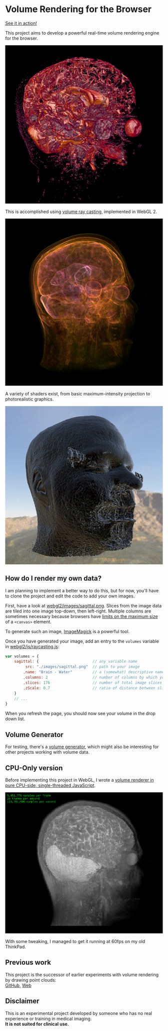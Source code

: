 # Volume Rendering for the Browser

[See it in action!](https://draemm.li/various/volumeRendering/webgl2/)

This project aims to develop a powerful real-time volume rendering engine for the browser.

![MRI rendered using a specular shader](doc/img/mri-water1.png)

This is accomplished using [volume ray casting](https://en.wikipedia.org/wiki/Volume_ray_casting), implemented in WebGL 2.

![MRI rendered using an edge-detect shader](doc/img/edges-water-orange.png)

A variety of shaders exist, from basic maximum-intensity projection to photorealistic graphics.

![Photorealistic rendering of a head](doc/img/mri-realistic.png)

## How do I render my own data?

I am planning to implement a better way to do this, but for now, you'll have to clone the project and edit the code to add your own images.

First, have a look at [webgl2/images/sagittal.png](webgl2/images/sagittal.png).
Slices from the image data are tiled into one image top-down, then left-right.
Multiple columns are sometimes necessary because browsers have [limits on the maximum size](https://stackoverflow.com/questions/6081483/maximum-size-of-a-canvas-element) of a `<canvas>` element.

To generate such an image, [ImageMagick](https://www.imagemagick.org/Usage/montage/) is a powerful tool.

Once you have generated your image, add an entry to the `volumes` variable in [webgl2/js/raycasting.js](webgl2/js/raycasting.js):

```javascript
var volumes = {
    sagittal: {                        // any variable name
         src: "./images/sagittal.png"  // path to your image
        ,name: "Brain - Water"         // a (somewhat) descriptive name
        ,columns: 2                    // number of columns by which your tiles are arranged
        ,slices: 176                   // number of total image slices
        ,zScale: 0.7                   // ratio of distance between slices to distance between pixels
    }
    // ...
}
```

When you refresh the page, you should now see your volume in the drop down list.

## Volume Generator

For testing, there's a [volume generator](https://draemm.li/various/volumeRendering/volumeGenerator/), which might also be interesting for other projects working with volume data.

## CPU-Only version

Before implementing this project in WebGL, I wrote a [volume renderer in pure CPU-side, single-threaded JavaScript](https://draemm.li/various/volumeRendering/cpu/).

![Volume rendering on the CPU](doc/cpu-3d.png)

With some tweaking, I managed to get it running at 60fps on my old ThinkPad.

## Previous work

This project is the successor of earlier experiments with volume rendering by drawing point clouds:  
[GitHub](https://github.com/RolandR/brainrender), [Web](https://draemm.li/various/brainrender/)

## Disclaimer

This is an experimental project developed by someone who has no real experience or training in medical imaging.  
**It is not suited for clinical use.**